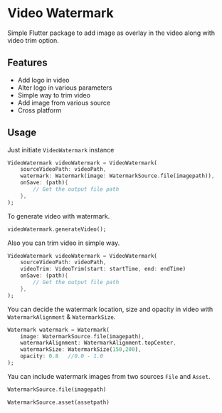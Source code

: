
# Video Watermark

Simple Flutter package to add image as overlay in the video along with video trim option.




## Features

- Add logo in video
- Alter logo in various parameters 
- Simple way to trim video
- Add image from various source
- Cross platform


## Usage

Just initiate `VideoWatermark` instance


```dart
VideoWatermark videoWatermark = VideoWatermark(
    sourceVideoPath: videoPath,
    watermark: Watermark(image: WatermarkSource.file(imagepath)),
    onSave: (path){
        // Get the output file path
    },
);
```

To generate video with watermark.

```dart
videoWatermark.generateVideo();
```

Also you can trim video in simple way.

```dart
VideoWatermark videoWatermark = VideoWatermark(
    sourceVideoPath: videoPath,
    videoTrim: VideoTrim(start: startTime, end: endTime)
    onSave: (path){
        // Get the output file path
    },
);
```

You can decide the watermark location, size and opacity in video with `WatermarkAlignment` & `WatermarkSize`.

```dart
Watermark watermark = Watermark(
    image: WatermarkSource.file(imagepath),
    watermarkAlignment: WatermarkAlignment.topCenter,
    watermarkSize: WatermarkSize(150,200),
    opacity: 0.8   //0.0 - 1.0
);
```

Yau can include watermark images from two sources `File` and `Asset`.

```dart
WatermarkSource.file(imagepath)
```

```dart
WatermarkSource.asset(assetpath)
```